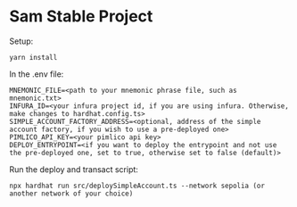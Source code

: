 # Sam Stable Project

Setup:

```
yarn install
```

In the .env file:

```
MNEMONIC_FILE=<path to your mnemonic phrase file, such as mnemonic.txt>
INFURA_ID=<your infura project id, if you are using infura. Otherwise, make changes to hardhat.config.ts>
SIMPLE_ACCOUNT_FACTORY_ADDRESS=<optional, address of the simple account factory, if you wish to use a pre-deployed one>
PIMLICO_API_KEY=<your pimlico api key>
DEPLOY_ENTRYPOINT=<if you want to deploy the entrypoint and not use the pre-deployed one, set to true, otherwise set to false (default)>
```

Run the deploy and transact script:

```
npx hardhat run src/deploySimpleAccount.ts --network sepolia (or another network of your choice)
``` 
